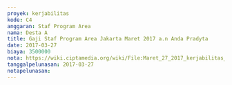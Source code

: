 ```yaml
---
proyek: kerjabilitas
kode: C4
anggaran: Staf Program Area
nama: Desta A
title: Gaji Staf Program Area Jakarta Maret 2017 a.n Anda Pradyta
date: 2017-03-27
biaya: 3500000
nota: https://wiki.ciptamedia.org/wiki/File:Maret_27_2017_kerjabilitas_C4_staf_area_jakarta_anda675.jpg
tanggalpelunasan: 2017-03-27
notapelunasan:
---
```

